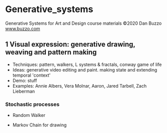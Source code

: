 # Generative_systems
Generative Systems for Art and Design course materials
©2020 Dan Buzzo
www.buzzo.com

## 1 Visual expression: generative drawing, weaving and pattern making

* Techniques: pattern, walkers, L systems & fractals, conway game of life
* Ideas: generative video editing and paint. making state and extending temporal 'context'
* Demo: stuff
* Examples: Annie Albers, Vera Molnar, Aaron, Jared Tarbell, Zach Lieberman

### Stochastic processes

* Random Walker

* Markov Chain for drawing


